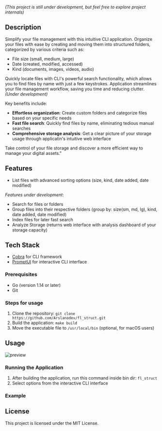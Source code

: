*(This project is still under development, but feel free to explore project internals)*

## Description
Simplify your file management with this intuitive CLI application. Organize your files with ease by creating and moving them into structured folders, categorized by various criteria such as:

* File size (small, medium, large)
* Date (created, modified, accessed)
* Kind (documents, images, videos, audio)

Quickly locate files with CLI's powerful search functionality, which allows you to find files by name with just a few keystrokes. Application streamlines your file management workflow, saving you time and reducing clutter. *(Under development)*

Key benefits include:

* **Effortless organization**: Create custom folders and categorize files based on your specific needs
* **Fast file search**: Quickly find files by name, eliminating tedious manual searches
* **Comprehensive storage analysis**: Get a clear picture of your storage usage through applicatin's intuitive web interface

Take control of your file storage and discover a more efficient way to manage your digital assets."

## Features

* List files with advanced sorting options (size, kind, date added, date modified)

*Features under development*:
* Search for files or folders
* Group files into their respective folders (group by: size(sm, md, lg), kind, date added, date modified)
* Index files for later fast search
* Analyze Storage (returns web interface with analysis dashboard of your storage capacity)

## Tech Stack

* [Cobra](https://github.com/spf13/cobra) for CLI framework
* [PromptUI](https://github.com/manifoldco/promptui) for interactive CLI interface

### Prerequisites

* Go (version 1.14 or later)
* Git

### Steps for usage

1. Clone the repository: `git clone https://github.com/Arslanodev/fl_struct.git`
2. Build the application: `make build`
3. Move the executable file to `/usr/local/bin` (optional, for macOS users)

## Usage
![preview](https://github.com/user-attachments/assets/51cf4e3f-7342-44b8-9ee5-58b4374ec83e)

### Running the Application

1. After building the application, run this command inside bin dir: `fl_struct`
2. Select options from the interactive CLI interface

### Example


## License

This project is licensed under the MIT License.
